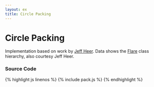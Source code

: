 ```yaml
---
layout: ex
title: Circle Packing
---
```


# Circle Packing

<div class="gallery" id="chart"> </div>
<link type="text/css" rel="stylesheet" href="pack.css?1"/>
<script type="text/javascript" src="../d3.layout.js?2.4.6"> </script>
<script type="text/javascript" src="pack.js"> </script>

Implementation based on work by [Jeff Heer](http://jheer.org/). Data shows the
[Flare](http://flare.prefuse.org/) class hierarchy, also courtesy Jeff
Heer.

### Source Code

{% highlight js linenos %}
{% include pack.js %}
{% endhighlight %}
